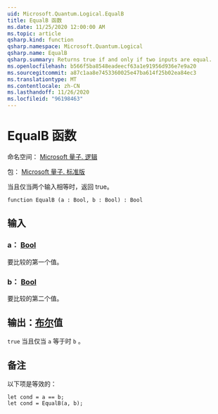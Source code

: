 ```yaml
---
uid: Microsoft.Quantum.Logical.EqualB
title: EqualB 函数
ms.date: 11/25/2020 12:00:00 AM
ms.topic: article
qsharp.kind: function
qsharp.namespace: Microsoft.Quantum.Logical
qsharp.name: EqualB
qsharp.summary: Returns true if and only if two inputs are equal.
ms.openlocfilehash: b566f5ba8548eadeecf63a1e91956d936e7e9a20
ms.sourcegitcommit: a87c1aa8e7453360025e47ba614f25b02ea84ec3
ms.translationtype: MT
ms.contentlocale: zh-CN
ms.lasthandoff: 11/26/2020
ms.locfileid: "96198463"
---
```

# <a name="equalb-function"></a>EqualB 函数

命名空间： [Microsoft 量子. 逻辑](xref:Microsoft.Quantum.Logical)

包： [Microsoft 量子. 标准版](https://nuget.org/packages/Microsoft.Quantum.Standard)


当且仅当两个输入相等时，返回 true。

```qsharp
function EqualB (a : Bool, b : Bool) : Bool
```


## <a name="input"></a>输入

### <a name="a--bool"></a>a： [Bool](xref:microsoft.quantum.lang-ref.bool)

要比较的第一个值。


### <a name="b--bool"></a>b： [Bool](xref:microsoft.quantum.lang-ref.bool)

要比较的第二个值。



## <a name="output--bool"></a>输出：[布尔](xref:microsoft.quantum.lang-ref.bool)值

`true` 当且仅当 `a` 等于时 `b` 。

## <a name="remarks"></a>备注

以下项是等效的：

```Q#
let cond = a == b;
let cond = EqualB(a, b);
```